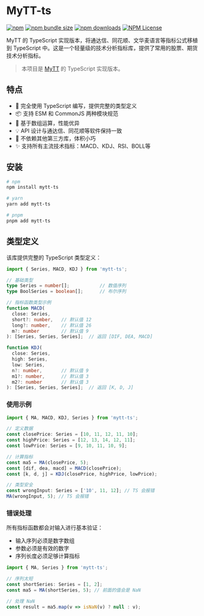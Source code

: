 # MyTT-ts

[![npm](https://img.shields.io/npm/v/mytt-ts)](https://www.npmjs.com/package/mytt-ts)
[![npm bundle size](https://img.shields.io/bundlephobia/min/mytt-ts)](https://bundlephobia.com/package/mytt-ts)
[![npm downloads](https://img.shields.io/npm/dt/mytt-ts)](https://www.npmjs.com/package/mytt-ts)
[![NPM License](https://img.shields.io/npm/l/mytt-ts)](https://github.com/jackiotyu/MyTT-ts/blob/main/LICENSE)

MyTT 的 TypeScript 实现版本，将通达信、同花顺、文华麦语言等指标公式移植到 TypeScript 中。这是一个轻量级的技术分析指标库，提供了常用的股票、期货技术分析指标。

> 本项目是 [MyTT](https://github.com/mpquant/MyTT) 的 TypeScript 实现版本。

## 特点

- 🎯 完全使用 TypeScript 编写，提供完整的类型定义
- 📦 支持 ESM 和 CommonJS 两种模块规范
- 🚀 基于数组运算，性能优异
- 💡 API 设计与通达信、同花顺等软件保持一致
- 🔧 不依赖其他第三方库，体积小巧
- ✨ 支持所有主流技术指标：MACD、KDJ、RSI、BOLL等

## 安装

```bash
# npm
npm install mytt-ts

# yarn
yarn add mytt-ts

# pnpm
pnpm add mytt-ts
```

## 类型定义

该库提供完整的 TypeScript 类型定义：

```typescript
import { Series, MACD, KDJ } from 'mytt-ts';

// 基础类型
type Series = number[];           // 数值序列
type BoolSeries = boolean[];      // 布尔序列

// 指标函数类型示例
function MACD(
  close: Series,
  short?: number,   // 默认值 12
  long?: number,    // 默认值 26
  m?: number        // 默认值 9
): [Series, Series, Series];  // 返回 [DIF, DEA, MACD]

function KDJ(
  close: Series,
  high: Series,
  low: Series,
  n?: number,       // 默认值 9
  m1?: number,      // 默认值 3
  m2?: number       // 默认值 3
): [Series, Series, Series];  // 返回 [K, D, J]
```

### 使用示例

```typescript
import { MA, MACD, KDJ, Series } from 'mytt-ts';

// 定义数据
const closePrice: Series = [10, 11, 12, 11, 10];
const highPrice: Series = [12, 13, 14, 12, 11];
const lowPrice: Series = [9, 10, 11, 10, 9];

// 计算指标
const ma5 = MA(closePrice, 5);
const [dif, dea, macd] = MACD(closePrice);
const [k, d, j] = KDJ(closePrice, highPrice, lowPrice);

// 类型安全
const wrongInput: Series = ['10', 11, 12]; // TS 会报错
MA(wrongInput, 5); // TS 会报错
```

### 错误处理

所有指标函数都会对输入进行基本验证：
- 输入序列必须是数字数组
- 参数必须是有效的数字
- 序列长度必须足够计算指标

```typescript
import { MA, Series } from 'mytt-ts';

// 序列太短
const shortSeries: Series = [1, 2];
const ma5 = MA(shortSeries, 5); // 前面的值会是 NaN

// 处理 NaN
const result = ma5.map(v => isNaN(v) ? null : v);
```